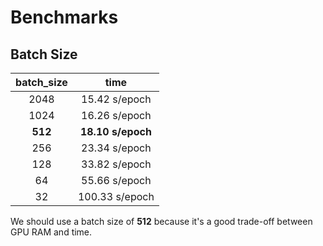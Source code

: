 # Benchmarks

## Batch Size

| batch_size |       time        |
| :--------: | :---------------: |
|    2048    |   15.42 s/epoch   |
|    1024    |   16.26 s/epoch   |
|  **512**   | **18.10 s/epoch** |
|    256     |   23.34 s/epoch   |
|    128     |   33.82 s/epoch   |
|     64     |   55.66 s/epoch   |
|     32     |  100.33 s/epoch   |

We should use a batch size of **512** because it's a good trade-off between GPU RAM and time.

